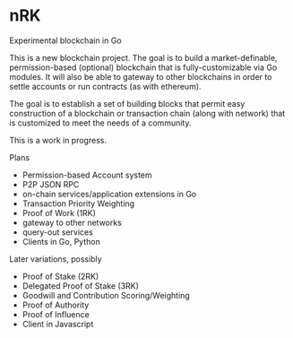 # nRK
Experimental blockchain in Go

This is a new blockchain project.  The goal is to build a market-definable, 
permission-based (optional) blockchain that is fully-customizable via Go modules.
It will also be able to gateway to other blockchains in order to settle accounts or
run contracts (as with ethereum).

The goal is to establish a set of building blocks that permit easy construction of
a blockchain or transaction chain (along with network) that is customized to meet the
needs of a community.

This is a work in progress.

Plans

+ Permission-based Account system
+ P2P JSON RPC
+ on-chain services/application extensions in Go
+ Transaction Priority Weighting
+ Proof of Work (1RK)
+ gateway to other networks
+ query-out services
+ Clients in Go, Python

Later variations, possibly

+ Proof of Stake (2RK)
+ Delegated Proof of Stake (3RK)
+ Goodwill and Contribution Scoring/Weighting
+ Proof of Authority
+ Proof of Influence
+ Client in Javascript



